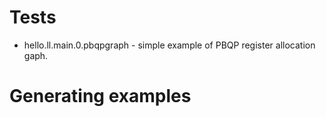 # Tests
- hello.ll.main.0.pbqpgraph - simple example of PBQP register allocation gaph.

# Generating examples
